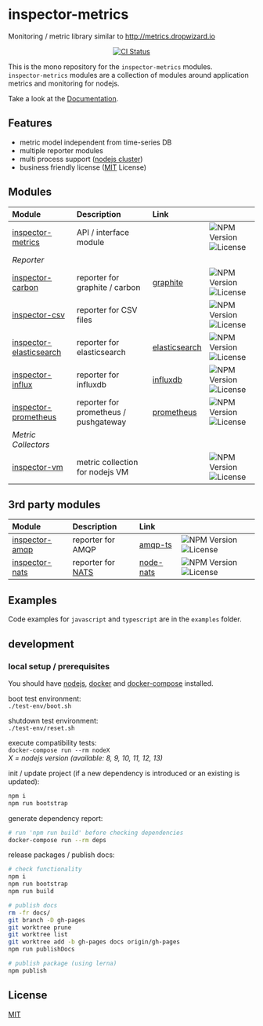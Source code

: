 # inspector-metrics

Monitoring / metric library similar to http://metrics.dropwizard.io

<p align="center">
    <a href="https://travis-ci.org/rstiller/inspector-metrics">
        <img src="https://github.com/rstiller/inspector-metrics/workflows/CI/badge.svg" alt="CI Status">
    </a>
</p>

This is the mono repository for the `inspector-metrics` modules.  
`inspector-metrics` modules are a collection of modules around application metrics and monitoring for nodejs.  

Take a look at the [Documentation](https://rstiller.github.io/inspector-metrics/).

## Features

- metric model independent from time-series DB
- multiple reporter modules
- multi process support ([nodejs cluster](https://nodejs.org/api/cluster.html))
- business friendly license ([MIT](https://www.opensource.org/licenses/mit-license.php) License)

## Modules

| Module | Description | Link |  |
| :--- | :--- | :--- | :--- |
| [inspector-metrics](packages/inspector-metrics) | API / interface module |  | ![NPM Version](https://img.shields.io/npm/v/inspector-metrics.svg) ![License](https://img.shields.io/npm/l/inspector-metrics.svg) |
| *Reporter* |  |  |  |
| [inspector-carbon](packages/inspector-carbon) | reporter for graphite / carbon | [graphite](https://www.npmjs.com/package/graphite) | ![NPM Version](https://img.shields.io/npm/v/inspector-carbon.svg) ![License](https://img.shields.io/npm/l/inspector-carbon.svg) |
| [inspector-csv](packages/inspector-csv) | reporter for CSV files |  | ![NPM Version](https://img.shields.io/npm/v/inspector-csv.svg) ![License](https://img.shields.io/npm/l/inspector-csv.svg) |
| [inspector-elasticsearch](packages/inspector-elasticsearch) | reporter for elasticsearch | [elasticsearch](https://github.com/elastic/elasticsearch-js) | ![NPM Version](https://img.shields.io/npm/v/inspector-elasticsearch.svg) ![License](https://img.shields.io/npm/l/inspector-elasticsearch.svg) |
| [inspector-influx](packages/inspector-influx) | reporter for influxdb | [influxdb](https://github.com/node-influx/node-influx) | ![NPM Version](https://img.shields.io/npm/v/inspector-influx.svg) ![License](https://img.shields.io/npm/l/inspector-influx.svg) |
| [inspector-prometheus](packages/inspector-prometheus) | reporter for prometheus / pushgateway | [prometheus](https://prometheus.io/docs/introduction/overview/) | ![NPM Version](https://img.shields.io/npm/v/inspector-prometheus.svg) ![License](https://img.shields.io/npm/l/inspector-prometheus.svg) |
| *Metric Collectors* |  |  |  |
| [inspector-vm](packages/inspector-vm) | metric collection for nodejs VM |  | ![NPM Version](https://img.shields.io/npm/v/inspector-vm.svg) ![License](https://img.shields.io/npm/l/inspector-vm.svg) |

## 3rd party modules

| Module | Description | Link |  |
| :--- | :--- | :--- | :--- |
| [inspector-amqp](https://github.com/ttous/inspector-amqp) | reporter for AMQP | [amqp-ts](https://github.com/abreits/amqp-ts) | ![NPM Version](https://img.shields.io/npm/v/inspector-amqp.svg) ![License](https://img.shields.io/npm/l/inspector-amqp.svg) |
| [inspector-nats](https://github.com/ttous/inspector-nats) | reporter for [NATS](https://nats.io/) | [node-nats](https://github.com/nats-io/node-nats) | ![NPM Version](https://img.shields.io/npm/v/inspector-nats.svg) ![License](https://img.shields.io/npm/l/inspector-nats.svg) |

## Examples

Code examples for `javascript` and `typescript` are in the `examples` folder.

## development

### local setup / prerequisites

You should have [nodejs](https://nodejs.org/en/), [docker](https://www.docker.com/) and [docker-compose](https://docs.docker.com/compose/) installed.

boot test environment:  
`./test-env/boot.sh`

shutdown test environment:  
`./test-env/reset.sh`

execute compatibility tests:  
`docker-compose run --rm nodeX`  
_X = nodejs version (available: 8, 9, 10, 11, 12, 13)_

init / update project (if a new dependency is introduced or an existing is updated):  
```bash
npm i
npm run bootstrap
```

generate dependency report:  
```bash
# run 'npm run build' before checking dependencies
docker-compose run --rm deps
```

release packages / publish docs:  
```bash
# check functionality
npm i
npm run bootstrap
npm run build

# publish docs
rm -fr docs/
git branch -D gh-pages
git worktree prune
git worktree list
git worktree add -b gh-pages docs origin/gh-pages
npm run publishDocs

# publish package (using lerna)
npm publish
```

## License

[MIT](https://www.opensource.org/licenses/mit-license.php)
